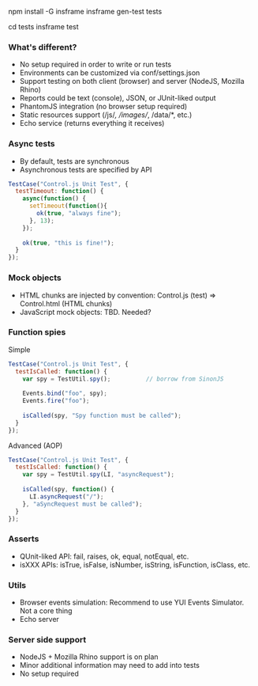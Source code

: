 npm install -G insframe
insframe gen-test tests

cd tests
insframe test

### What's different?

- No setup required in order to write or run tests
- Environments can be customized via conf/settings.json
- Support testing on both client (browser) and server (NodeJS, Mozilla Rhino)
- Reports could be text (console), JSON, or JUnit-liked output
- PhantomJS integration (no browser setup required)
- Static resources support (/js/*, /images/*, /data/*, etc.)
- Echo service (returns everything it receives)

### Async tests

- By default, tests are synchronous
- Asynchronous tests are specified by API

``` javascript
TestCase("Control.js Unit Test", {
  testTimeout: function() {
    async(function() {
      setTimeout(function(){
        ok(true, "always fine");
      }, 13);
    });
    
    ok(true, "this is fine!");
  }
});
```

### Mock objects

- HTML chunks are injected by convention: Control.js (test) => Control.html (HTML chunks)
- JavaScript mock objects: TBD. Needed?

### Function spies

Simple

``` javascript
TestCase("Control.js Unit Test", {
  testIsCalled: function() {
    var spy = TestUtil.spy();          // borrow from SinonJS
     
    Events.bind("foo", spy);
    Events.fire("foo");
    
    isCalled(spy, "Spy function must be called");
  }
});
```

Advanced (AOP)

``` javascript
TestCase("Control.js Unit Test", {
  testIsCalled: function() {
    var spy = TestUtil.spy(LI, "asyncRequest");
    
    isCalled(spy, function() {
      LI.asyncRequest("/");
    }, "aSyncRequest must be called");
  }
});
```


### Asserts

- QUnit-liked API: fail, raises, ok, equal, notEqual, etc.
- isXXX APIs: isTrue, isFalse, isNumber, isString, isFunction, isClass, etc.

### Utils

- Browser events simulation: Recommend to use YUI Events Simulator. Not a core thing
- Echo server

### Server side support

- NodeJS + Mozilla Rhino support is on plan
- Minor additional information may need to add into tests
- No setup required